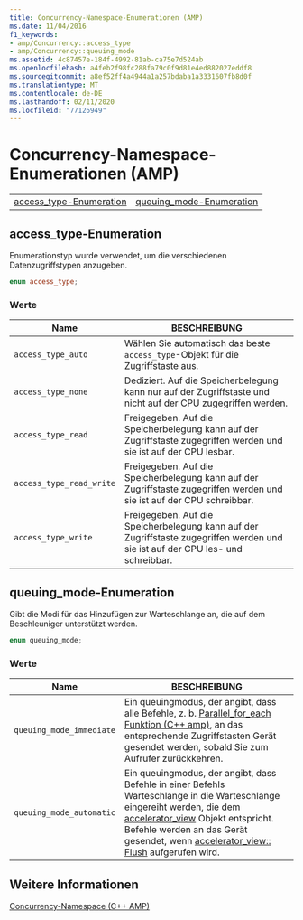```yaml
---
title: Concurrency-Namespace-Enumerationen (AMP)
ms.date: 11/04/2016
f1_keywords:
- amp/Concurrency::access_type
- amp/Concurrency::queuing_mode
ms.assetid: 4c87457e-184f-4992-81ab-ca75e7d524ab
ms.openlocfilehash: a4feb2f98fc288fa79c0f9d81e4ed882027eddf8
ms.sourcegitcommit: a8ef52ff4a4944a1a257bdaba1a3331607fb8d0f
ms.translationtype: MT
ms.contentlocale: de-DE
ms.lasthandoff: 02/11/2020
ms.locfileid: "77126949"
---
```

# <a name="concurrency-namespace-enums-amp"></a>Concurrency-Namespace-Enumerationen (AMP)

|||
|-|-|
|[access_type-Enumeration](#access_type)|[queuing_mode-Enumeration](#queuing_mode)|

## <a name="access_type"></a>access_type-Enumeration

Enumerationstyp wurde verwendet, um die verschiedenen Datenzugriffstypen anzugeben.

```cpp
enum access_type;
```

### <a name="values"></a>Werte

|Name|BESCHREIBUNG|
|----------|-----------------|
|`access_type_auto`|Wählen Sie automatisch das beste `access_type`-Objekt für die Zugriffstaste aus.|
|`access_type_none`|Dediziert. Auf die Speicherbelegung kann nur auf der Zugriffstaste und nicht auf der CPU zugegriffen werden.|
|`access_type_read`|Freigegeben. Auf die Speicherbelegung kann auf der Zugriffstaste zugegriffen werden und sie ist auf der CPU lesbar.|
|`access_type_read_write`|Freigegeben. Auf die Speicherbelegung kann auf der Zugriffstaste zugegriffen werden und sie ist auf der CPU schreibbar.|
|`access_type_write`|Freigegeben. Auf die Speicherbelegung kann auf der Zugriffstaste zugegriffen werden und sie ist auf der CPU les- und schreibbar.|

## <a name="queuing_mode"></a>queuing_mode-Enumeration

Gibt die Modi für das Hinzufügen zur Warteschlange an, die auf dem Beschleuniger unterstützt werden.

```cpp
enum queuing_mode;
```

### <a name="values"></a>Werte

|Name|BESCHREIBUNG|
|----------|-----------------|
|`queuing_mode_immediate`|Ein queuingmodus, der angibt, dass alle Befehle, z. b. [Parallel_for_each Funktion (C++ amp)](concurrency-namespace-functions-amp.md#parallel_for_each), an das entsprechende Zugriffstasten Gerät gesendet werden, sobald Sie zum Aufrufer zurückkehren.|
|`queuing_mode_automatic`|Ein queuingmodus, der angibt, dass Befehle in einer Befehls Warteschlange in die Warteschlange eingereiht werden, die dem [accelerator_view](accelerator-view-class.md) Objekt entspricht. Befehle werden an das Gerät gesendet, wenn [accelerator_view:: Flush](accelerator-view-class.md#flush) aufgerufen wird.|

## <a name="see-also"></a>Weitere Informationen

[Concurrency-Namespace (C++ AMP)](concurrency-namespace-cpp-amp.md)
